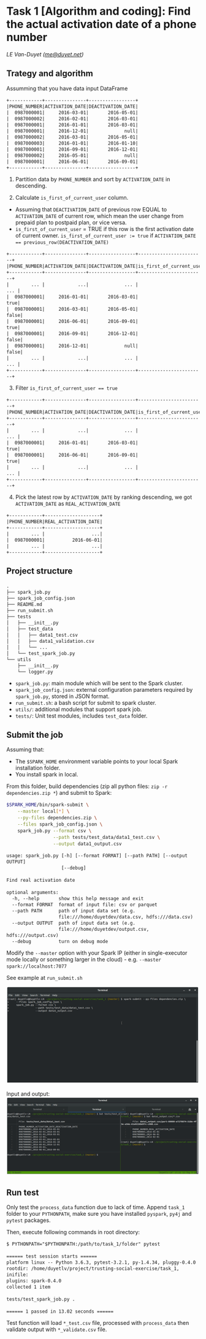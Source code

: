 # Task 1 [Algorithm and coding]: Find the actual activation date of a phone number

*LE Van-Duyet (me@duyet.net)*

## Trategy and algorithm 

Assumming that you have data input DataFrame

```
+------------+---------------+-----------------+
|PHONE_NUMBER|ACTIVATION_DATE|DEACTIVATION_DATE|
|  0987000001|     2016-03-01|       2016-05-01|
|  0987000002|     2016-02-01|       2016-03-01|
|  0987000001|     2016-01-01|       2016-03-01|
|  0987000001|     2016-12-01|             null|
|  0987000002|     2016-03-01|       2016-05-01|
|  0987000003|     2016-01-01|       2016-01-10|
|  0987000001|     2016-09-01|       2016-12-01|
|  0987000002|     2016-05-01|             null|
|  0987000001|     2016-06-01|       2016-09-01|
+------------+---------------+-----------------+
```

1. Partition data by `PHONE_NUMBER` and sort by `ACTIVATION_DATE` in descending. 

2. Calculate `is_first_of_current_user` column.

- Assuming that `DEACTIVATION_DATE` of previous row EQUAL to `ACTIVATION_DATE` of current row, which mean the user change from prepaid plan to postpaid plan, or vice versa.
- `is_first_of_current_user` = TRUE if this row is the first activation date of current owner.
  `is_first_of_current_user := true` if `ACTIVATION_DATE == previous_row(DEACTIVATION_DATE)` 


```
+------------+---------------+-----------------+------------------------+
|PHONE_NUMBER|ACTIVATION_DATE|DEACTIVATION_DATE|is_first_of_current_user|
+------------+---------------+-----------------+------------------------+
|        ... |            ...|             ... |                    ... |
|  0987000001|     2016-01-01|       2016-03-01|                    true|
|  0987000001|     2016-03-01|       2016-05-01|                   false|
|  0987000001|     2016-06-01|       2016-09-01|                    true|
|  0987000001|     2016-09-01|       2016-12-01|                   false|
|  0987000001|     2016-12-01|             null|                   false|
|        ... |            ...|             ... |                    ... |
+------------+---------------+-----------------+------------------------+
```

3. Filter `is_first_of_current_user == true`

```
+------------+---------------+-----------------+------------------------+
|PHONE_NUMBER|ACTIVATION_DATE|DEACTIVATION_DATE|is_first_of_current_user|
+------------+---------------+-----------------+------------------------+
|        ... |            ...|             ... |                    ... |
|  0987000001|     2016-01-01|       2016-03-01|                    true|
|  0987000001|     2016-06-01|       2016-09-01|                    true|
|        ... |            ...|             ... |                    ... |
+------------+---------------+-----------------+------------------------+
```

4. Pick the latest row by `ACTIVATION_DATE` by ranking descending, we got `ACTIVATION_DATE` as `REAL_ACTIVATION_DATE` 

```
+------------+--------------------+
|PHONE_NUMBER|REAL_ACTIVATION_DATE|
+------------+--------------------+
|        ... |                 ...|
|  0987000001|          2016-06-01|
|        ... |                 ...|
+------------+--------------------+
```

## Project structure

```
.
├── spark_job.py
├── spark_job_config.json
├── README.md
├── run_submit.sh
├── tests
│   ├── __init__.py
│   ├── test_data
│   │   ├── data1_test.csv
│   │   ├── data1_validation.csv
│   │   └── ...
│   └── test_spark_job.py
└── utils
    ├── __init__.py
    └── logger.py
```

- `spark_job.py`: main module which will be sent to the Spark cluster.
- `spark_job_config.json`: external configuration parameters required by `spark_job.py`, stored in JSON format.
- `run_submit.sh`: a bash script for submit to spark cluster.
- `utils/`: additional modules that support spark job.
- `tests/`: Unit test modules, includes `test_data` folder.

## Submit the job 

Assuming that:

- The `$SPARK_HOME` environment variable points to your local Spark installation folder.
- You install spark in local.

From this folder, build dependencies (zip all python files: `zip -r dependencies.zip *`) and submit to Spark:

```sh
$SPARK_HOME/bin/spark-submit \
    --master local[*] \
    --py-files dependencies.zip \
    --files spark_job_config.json \
    spark_job.py --format csv \
                 --path tests/test_data/data1_test.csv \
                 --output data1_output.csv
```

```
usage: spark_job.py [-h] [--format FORMAT] [--path PATH] [--output OUTPUT]
                    [--debug]

Find real activation date

optional arguments:
  -h, --help       show this help message and exit
  --format FORMAT  format of input file: csv or parquet
  --path PATH      path of input data set (e.g.
                   file:///home/duyetdev/data.csv, hdfs:///data.csv)
  --output OUTPUT  path of input data set (e.g.
                   file:///home/duyetdev/output.csv, hdfs:///output.csv)
  --debug          turn on debug mode
```

Modify the `--master` option with your Spark IP (either in single-executor mode locally or something larger in the cloud) - e.g. `--master spark://localhost:7077`

See example at `run_submit.sh`

![](.screenshot/1.png)

Input and output:
![](.screenshot/2.png)

## Run test
Only test the `process_data` function due to lack of time. Append `task_1` folder to your `PYTHONPATH`, make sure you have installed `pyspark`, `py4j` and `pytest` packages.

Then, execute following commands in root directory:
```
$ PYTHONPATH="$PYTHONPATH:/path/to/task_1/folder" pytest

====== test session starts ======
platform linux -- Python 3.6.3, pytest-3.2.1, py-1.4.34, pluggy-0.4.0
rootdir: /home/duyetlv/project/trusting-social-exercise/task_1, inifile:
plugins: spark-0.4.0
collected 1 item                                                                        

tests/test_spark_job.py .

====== 1 passed in 13.02 seconds ======
```

Test function will load `*_test.csv` file, processed with `process_data` then validate output with `*_validate.csv` file.

